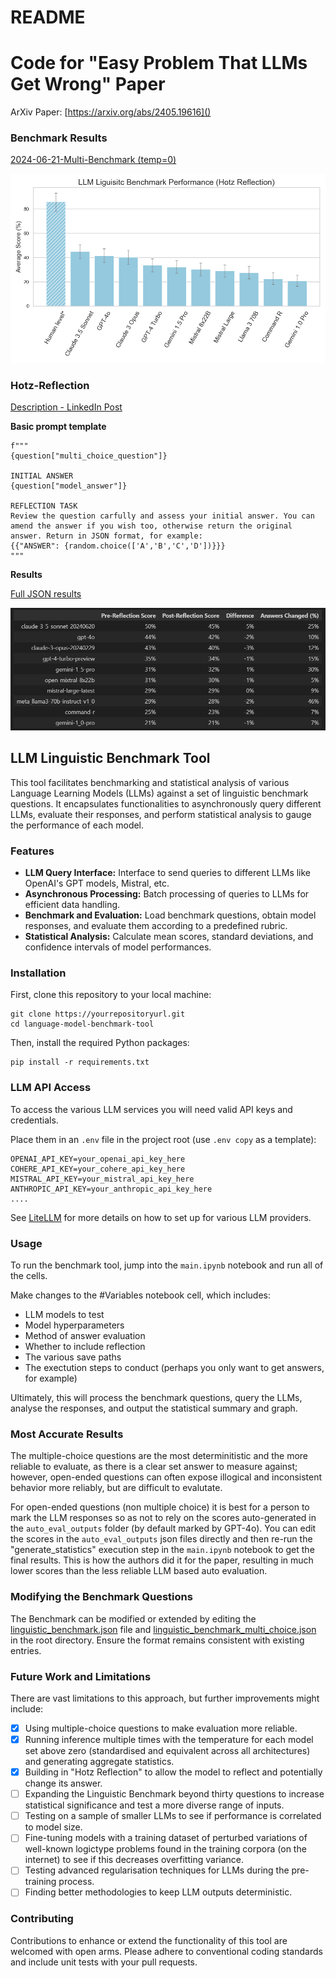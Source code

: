 # README

# Code for "Easy Problem That LLMs Get Wrong" Paper

ArXiv Paper: [https://arxiv.org/abs/2405.19616]()

### Benchmark Results

[2024-06-21-Multi-Benchmark (temp=0)](https://github.com/autogenai/easy-problems-that-llms-get-wrong/tree/e5d6baa16e221205ef90f0833e9ca3c30b08f713/2024-06-21-Multi-Benchmark%20(temp%3D0))

![1719913956971](image/README/1719913956971.png)

### Hotz-Reflection

[Description - LinkedIn Post](https://www.linkedin.com/posts/heikohotz_%3F%3F%3F%3F%3F%3F%3F-%3F%3F%3F%3F%3F%3F%3F-%3F%3F%3F%3F-%3F-activity-7209092819909517312-He-r?utm_source=share)

**Basic prompt template**

```
f"""
{question["multi_choice_question"]}

INITIAL ANSWER
{question["model_answer"]}

REFLECTION TASK
Review the question carfully and assess your initial answer. You can amend the answer if you wish too, otherwise return the original answer. Return in JSON format, for example:
{{"ANSWER": {random.choice(['A','B','C','D'])}}}
"""
```

**Results**

[Full JSON results](https://github.com/autogenai/easy-problems-that-llms-get-wrong/tree/c4ae6be53df49307c81803af0b5d24e19ea983f5/2024-06-21-Multi-Benchmark%20(temp%3D0)/auto_eval_hotz_outputs)

![1719915880192](image/README/1719915880192.png)

## LLM Linguistic Benchmark Tool

This tool facilitates benchmarking and statistical analysis of various Language Learning Models (LLMs) against a set of linguistic benchmark questions. It encapsulates functionalities to asynchronously query different LLMs, evaluate their responses, and perform statistical analysis to gauge the performance of each model.

### Features

- **LLM Query Interface:** Interface to send queries to different LLMs like OpenAI's GPT models, Mistral, etc.
- **Asynchronous Processing:** Batch processing of queries to LLMs for efficient data handling.
- **Benchmark and Evaluation:** Load benchmark questions, obtain model responses, and evaluate them according to a predefined rubric.
- **Statistical Analysis:** Calculate mean scores, standard deviations, and confidence intervals of model performances.

### Installation

First, clone this repository to your local machine:

```shell
git clone https://yourrepositoryurl.git
cd language-model-benchmark-tool
```

Then, install the required Python packages:

```shell
pip install -r requirements.txt
```

### LLM API Access

To access the various LLM services you will need valid API keys and credentials.

Place them in an `.env` file in the project root (use `.env copy` as a template):

```
OPENAI_API_KEY=your_openai_api_key_here
COHERE_API_KEY=your_cohere_api_key_here
MISTRAL_API_KEY=your_mistral_api_key_here
ANTHROPIC_API_KEY=your_anthropic_api_key_here
....
```

See [LiteLLM](https://github.com/BerriAI/litellm?tab=readme-ov-file#supported-providers-docs) for more details on how to set up for various LLM providers.

### Usage

To run the benchmark tool, jump into the `main.ipynb` notebook and run all of the cells.

Make changes to the #Variables notebook cell, which includes:

- LLM models to test
- Model hyperparameters
- Method of answer evaluation
- Whether to include reflection
- The various save paths
- The exectution steps to conduct (perhaps you only want to get answers, for example)

Ultimately, this will process the benchmark questions, query the LLMs, analyse the responses, and output the statistical summary and graph.

### Most Accurate Results

The multiple-choice questions are the most determinitistic and the more reliable to evaluate, as there is a clear set answer to measure against; however, open-ended questions can often expose illogical and inconsistent behavior more reliably, but are difficult to evalutate.

For open-ended questions (non multiple choice) it is best for a person to mark the LLM responses so as not to rely on the scores auto-generated in the `auto_eval_outputs` folder (by default marked by GPT-4o). You can edit the scores in the  `auto_eval_outputs` json files directly and then re-run the "generate_statistics" execution step in the  `main.ipynb` notebook to get the final results. This is how the authors did it for the paper, resulting in much lower scores than the less reliable LLM based auto evaluation.

### Modifying the Benchmark Questions

The Benchmark can be modified or extended by editing the [linguistic_benchmark.json](https://github.com/autogenai/easy-problems-that-llms-get-wrong/blob/e5d6baa16e221205ef90f0833e9ca3c30b08f713/linguistic_benchmark.json) file and [linguistic_benchmark_multi_choice.json](https://github.com/autogenai/easy-problems-that-llms-get-wrong/blob/e5d6baa16e221205ef90f0833e9ca3c30b08f713/linguistic_benchmark_multi_choice.json) in the root directory. Ensure the format remains consistent with existing entries.

### Future Work and Limitations

There are vast limitations to this approach, but further improvements might include:

* [X] Using multiple-choice questions to make evaluation more reliable.
* [X] Running inference multiple times with the temperature for each model set above zero
  (standardised and equivalent across all architectures) and generating aggregate statistics.
* [X] Building in "Hotz Reflection" to allow the model to reflect and potentially change its answer.
* [ ] Expanding the Linguistic Benchmark beyond thirty questions to increase statistical significance and test a more diverse range of inputs.
* [ ] Testing on a sample of smaller LLMs to see if performance is correlated to model size.
* [ ] Fine-tuning models with a training dataset of perturbed variations of well-known logictype problems found in the training corpora (on the internet) to see if this decreases
  overfitting variance.
* [ ] Testing advanced regularisation techniques for LLMs during the pre-training process.
* [ ] Finding better methodologies to keep LLM outputs deterministic.

### Contributing

Contributions to enhance or extend the functionality of this tool are welcomed with open arms. Please adhere to conventional coding standards and include unit tests with your pull requests.
